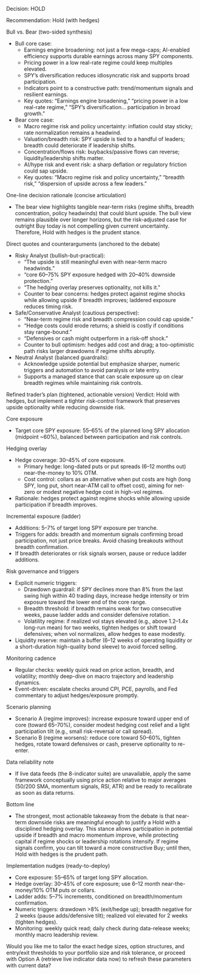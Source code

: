 Decision: HOLD

Recommendation: Hold (with hedges)

Bull vs. Bear (two-sided synthesis)
- Bull core case:
  - Earnings engine broadening: not just a few mega-caps; AI-enabled efficiency supports durable earnings across many SPY components.
  - Pricing power in a low real-rate regime could keep multiples elevated.
  - SPY’s diversification reduces idiosyncratic risk and supports broad participation.
  - Indicators point to a constructive path: trend/momentum signals and resilient earnings.
  - Key quotes: “Earnings engine broadening,” “pricing power in a low real-rate regime,” “SPY’s diversification… participation in broad growth.”
- Bear core case:
  - Macro regime risk and policy uncertainty: inflation could stay sticky; rate normalization remains a headwind.
  - Valuation/breadth risk: SPY upside is tied to a handful of leaders; breadth could deteriorate if leadership shifts.
  - Concentration/flows risk: buybacks/passive flows can reverse; liquidity/leadership shifts matter.
  - AI/hype risk and event risk: a sharp deflation or regulatory friction could sap upside.
  - Key quotes: “Macro regime risk and policy uncertainty,” “breadth risk,” “dispersion of upside across a few leaders.”

One-line decision rationale (concise articulation)
- The bear view highlights tangible near-term risks (regime shifts, breadth concentration, policy headwinds) that could blunt upside. The bull view remains plausible over longer horizons, but the risk-adjusted case for outright Buy today is not compelling given current uncertainty. Therefore, Hold with hedges is the prudent stance.

Direct quotes and counterarguments (anchored to the debate)
- Risky Analyst (bullish-but-practical):
  - “The upside is still meaningful even with near-term macro headwinds.”
  - “core 60–75% SPY exposure hedged with 20–40% downside protection.”
  - “The hedging overlay preserves optionality, not kills it.”
  - Counter to bear concerns: hedges protect against regime shocks while allowing upside if breadth improves; laddered exposure reduces timing risk.
- Safe/Conservative Analyst (cautious perspective):
  - “Near-term regime risk and breadth compression could cap upside.”
  - “Hedge costs could erode returns; a shield is costly if conditions stay range-bound.”
  - “Defensives or cash might outperform in a risk-off shock.”
  - Counter to bull optimism: hedges add cost and drag; a too-optimistic path risks larger drawdowns if regime shifts abruptly.
- Neutral Analyst (balanced guardrails):
  - Acknowledge upside potential but emphasize sharper, numeric triggers and automation to avoid paralysis or late entry.
  - Supports a managed stance that can scale exposure up on clear breadth regimes while maintaining risk controls.

Refined trader’s plan (tightened, actionable version)
Verdict: Hold with hedges, but implement a tighter risk-control framework that preserves upside optionality while reducing downside risk.

Core exposure
- Target core SPY exposure: 55–65% of the planned long SPY allocation (midpoint ~60%), balanced between participation and risk controls.

Hedging overlay
- Hedge coverage: 30–45% of core exposure.
  - Primary hedge: long-dated puts or put spreads (6–12 months out) near-the-money to 10% OTM.
  - Cost control: collars as an alternative when put costs are high (long SPY, long put, short near-ATM call to offset cost), aiming for net-zero or modest negative hedge cost in high-vol regimes.
- Rationale: hedges protect against regime shocks while allowing upside participation if breadth improves.

Incremental exposure (ladder)
- Additions: 5–7% of target long SPY exposure per tranche.
- Triggers for adds: breadth and momentum signals confirming broad participation, not just price breaks. Avoid chasing breakouts without breadth confirmation.
- If breadth deteriorates or risk signals worsen, pause or reduce ladder additions.

Risk governance and triggers
- Explicit numeric triggers:
  - Drawdown guardrail: if SPY declines more than 8% from the last swing high within 40 trading days, increase hedge intensity or trim exposure toward the lower end of the core range.
  - Breadth threshold: if breadth remains weak for two consecutive weeks, pause ladder adds and consider defensive rotation.
  - Volatility regime: if realized vol stays elevated (e.g., above 1.2–1.4x long-run mean) for two weeks, tighten hedges or shift toward defensives; when vol normalizes, allow hedges to ease modestly.
- Liquidity reserve: maintain a buffer (6–12 weeks of operating liquidity or a short-duration high-quality bond sleeve) to avoid forced selling.

Monitoring cadence
- Regular checks: weekly quick read on price action, breadth, and volatility; monthly deep-dive on macro trajectory and leadership dynamics.
- Event-driven: escalate checks around CPI, PCE, payrolls, and Fed commentary to adjust hedges/exposure promptly.

Scenario planning
- Scenario A (regime improves): increase exposure toward upper end of core (toward 65–70%), consider modest hedging cost relief and a light participation tilt (e.g., small risk-reversal or call spread).
- Scenario B (regime worsens): reduce core toward 50–60%, tighten hedges, rotate toward defensives or cash, preserve optionality to re-enter.

Data reliability note
- If live data feeds (the 8-indicator suite) are unavailable, apply the same framework conceptually using price action relative to major averages (50/200 SMA, momentum signals, RSI, ATR) and be ready to recalibrate as soon as data returns.

Bottom line
- The strongest, most actionable takeaway from the debate is that near-term downside risks are meaningful enough to justify a Hold with a disciplined hedging overlay. This stance allows participation in potential upside if breadth and macro momentum improve, while protecting capital if regime shocks or leadership rotations intensify. If regime signals confirm, you can tilt toward a more constructive Buy; until then, Hold with hedges is the prudent path.

Implementation nudges (ready-to-deploy)
- Core exposure: 55–65% of target long SPY allocation.
- Hedge overlay: 30–45% of core exposure; use 6–12 month near-the-money/10% OTM puts or collars.
- Ladder adds: 5–7% increments, conditioned on breadth/momentum confirmation.
- Numeric triggers: drawdown >8% (exit/hedge up); breadth negative for 2 weeks (pause adds/defensive tilt); realized vol elevated for 2 weeks (tighten hedges).
- Monitoring: weekly quick read; daily check during data-release weeks; monthly macro leadership review.

Would you like me to tailor the exact hedge sizes, option structures, and entry/exit thresholds to your portfolio size and risk tolerance, or proceed with Option A (retrieve live indicator data now) to refresh these parameters with current data?